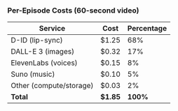 ### Per-Episode Costs (60-second video)

| Service | Cost | Percentage |
|---------|------|------------|
| D-ID (lip-sync) | $1.25 | 68% |
| DALL-E 3 (images) | $0.32 | 17% |
| ElevenLabs (voices) | $0.15 | 8% |
| Suno (music) | $0.10 | 5% |
| Other (compute/storage) | $0.03 | 2% |
| **Total** | **$1.85** | **100%** |
